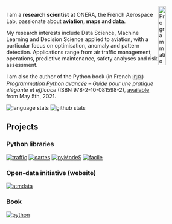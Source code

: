 <a href="https://www.xoolive.org/python/">
  <img src="https://www.xoolive.org/python/_static/9782100815982_thumb.jpg"
       alt="Programmation Python avancée" width="20%" align="right"/>
</a>

I am a **research scientist** at ONERA, the French Aerospace Lab, passionate about **aviation, maps and data**.

My research interests include Data Science, Machine Learning and Decision Science applied to aviation, with a particular focus on optimisation, anomaly and pattern detection. Applications range from air traffic management, operations, predictive maintenance, safety analyses and risk assessment.

I am also the author of the Python book (in French 🇫🇷) [*Programmation Python avancée*](https://www.xoolive.org/python/) *– Guide pour une pratique élégante et efficace* (ISBN 978-2-10-081598-2), [available](https://www.amazon.fr/dp/2100815989/) from May 5th, 2021.

![language stats](https://github-readme-stats.vercel.app/api/top-langs/?username=xoolive&layout=compact&exclude_repo=xoolive.github.io&hide=Jupyter%20Notebook,Vim%20script&langs_count=8)
![github stats](https://github-readme-stats.vercel.app/api?username=xoolive&show_icons=true&count_private=true)

## Projects

### Python libraries

[![traffic](https://github-readme-stats.vercel.app/api/pin/?username=xoolive&repo=traffic&show_owner=true)](https://github.com/xoolive/traffic)
[![cartes](https://github-readme-stats.vercel.app/api/pin/?username=xoolive&repo=cartes&show_owner=true)](https://github.com/xoolive/cartes)
[![pyModeS](https://github-readme-stats.vercel.app/api/pin/?username=junzis&repo=pymodes&show_owner=true)](https://github.com/junzis/pymodes)
[![facile](https://github-readme-stats.vercel.app/api/pin/?username=xoolive&repo=facile&show_owner=true)](https://github.com/xoolive/facile)

### Open-data initiative (website)

[![atmdata](https://github-readme-stats.vercel.app/api/pin/?username=atmdata&repo=atmdata.github.io&show_owner=true)](https://atmdata.github.io)

### Book

[![python](https://github-readme-stats.vercel.app/api/pin/?username=xoolive&repo=python&show_owner=true)](https://github.com/xoolive/python)
